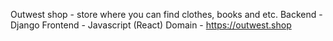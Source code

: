 Outwest shop - store where you can find clothes, books and etc.
Backend - Django
Frontend - Javascript (React)
Domain - https://outwest.shop
